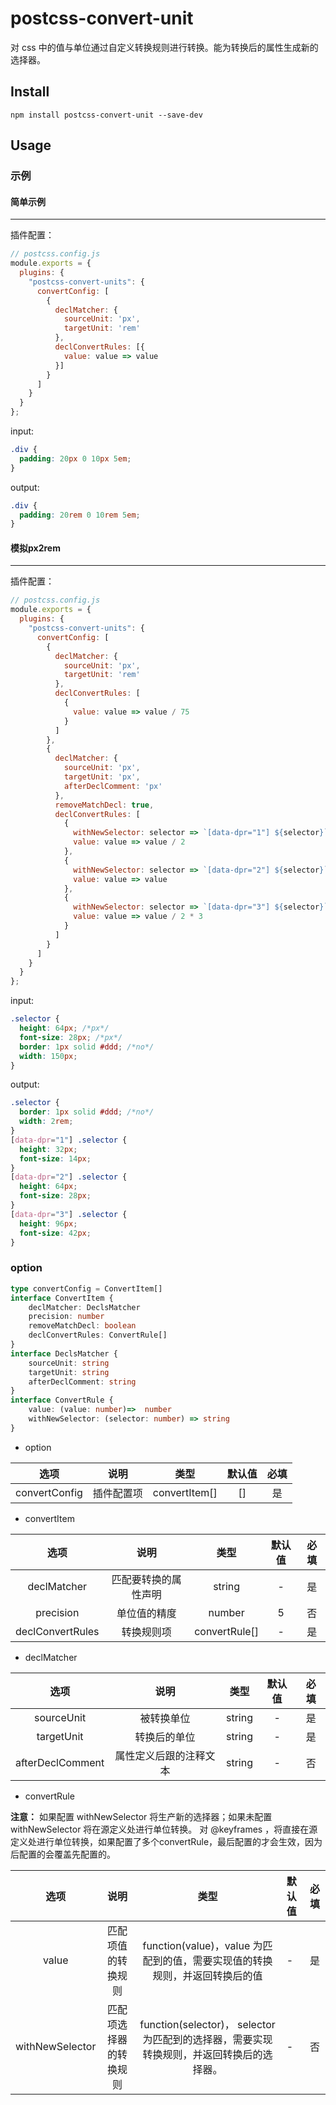# postcss-convert-unit

对 css 中的值与单位通过自定义转换规则进行转换。能为转换后的属性生成新的选择器。

## Install

```npm
npm install postcss-convert-unit --save-dev
```

## Usage

### 示例

#### 简单示例

---

插件配置：

```javascript
// postcss.config.js
module.exports = {
  plugins: {
    "postcss-convert-units": {
      convertConfig: [
        {
          declMatcher: {
            sourceUnit: 'px',
            targetUnit: 'rem'
          },
          declConvertRules: [{
            value: value => value
          }]
        }
      ]
    }
  }
};
```

input:

```css
.div {
  padding: 20px 0 10px 5em;
}
```

output:

```css
.div {
  padding: 20rem 0 10rem 5em;
}
```

#### 模拟px2rem

---
插件配置：

```javascript
// postcss.config.js
module.exports = {
  plugins: {
    "postcss-convert-units": {
      convertConfig: [
        {
          declMatcher: {
            sourceUnit: 'px',
            targetUnit: 'rem'
          },
          declConvertRules: [
            {
              value: value => value / 75
            }
          ]
        },
        {
          declMatcher: {
            sourceUnit: 'px',
            targetUnit: 'px',
            afterDeclComment: 'px'
          },
          removeMatchDecl: true,
          declConvertRules: [
            {
              withNewSelector: selector => `[data-dpr="1"] ${selector}`,
              value: value => value / 2
            },
            {
              withNewSelector: selector => `[data-dpr="2"] ${selector}`,
              value: value => value
            },
            {
              withNewSelector: selector => `[data-dpr="3"] ${selector}`,
              value: value => value / 2 * 3
            }
          ]
        }
      ]
    }
  }
};
```

input:

```css
.selector {
  height: 64px; /*px*/
  font-size: 28px; /*px*/
  border: 1px solid #ddd; /*no*/
  width: 150px;
}

```

output:

```css
.selector {
  border: 1px solid #ddd; /*no*/
  width: 2rem;
}
[data-dpr="1"] .selector {
  height: 32px;
  font-size: 14px;
}
[data-dpr="2"] .selector {
  height: 64px;
  font-size: 28px;
}
[data-dpr="3"] .selector {
  height: 96px;
  font-size: 42px;
}

```

### option
```typescript
type convertConfig = ConvertItem[]
interface ConvertItem {
    declMatcher: DeclsMatcher
    precision: number
    removeMatchDecl: boolean
    declConvertRules: ConvertRule[]
}
interface DeclsMatcher {
    sourceUnit: string
    targetUnit: string
    afterDeclComment: string
}
interface ConvertRule {
    value: (value: number)=>  number
    withNewSelector: (selector: number) => string
}
```
- option

| 选项 | 说明 | 类型 | 默认值 | 必填 |
| :---:| :---: | :---: | :---: | :---: |
| convertConfig | 插件配置项 | convertItem[] | [] | 是|

- convertItem


| 选项 | 说明 | 类型 | 默认值 | 必填 |
| :---:| :---: | :---: | :---: | :---: |
| declMatcher | 匹配要转换的属性声明 | string | - | 是 |
| precision | 单位值的精度 | number | 5 | 否 |
| declConvertRules | 转换规则项 | convertRule[] | - | 是 |

- declMatcher

| 选项 | 说明 | 类型 | 默认值 | 必填 |
| :---:| :---: | :---: | :---: | :---: |
| sourceUnit | 被转换单位 | string | - | 是 |
| targetUnit | 转换后的单位 | string | - | 是 |
| afterDeclComment | 属性定义后跟的注释文本 | string | - | 否 |

- convertRule

**注意：** 如果配置 withNewSelector 将生产新的选择器；如果未配置
withNewSelector 将在源定义处进行单位转换。 对 @keyframes ，将直接在源定义处进行单位转换，如果配置了多个convertRule，最后配置的才会生效，因为后配置的会覆盖先配置的。

| 选项 | 说明 | 类型 | 默认值 | 必填 |
| :---:| :---: | :---: | :--- | :---: |
| value | 匹配项值的转换规则 | function(value)，value 为匹配到的值，需要实现值的转换规则，并返回转换后的值 | - | 是 |
| withNewSelector | 匹配项选择器的转换规则 | function(selector)， selector为匹配到的选择器，需要实现转换规则，并返回转换后的选择器。| - | 否 |
